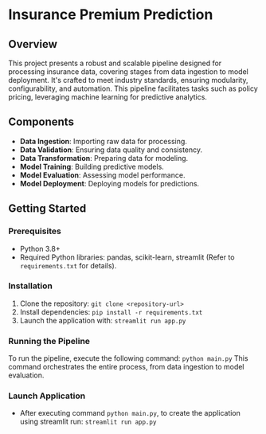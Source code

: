 # Insurance Premium Prediction

## Overview
This project presents a robust and scalable pipeline designed for processing insurance data, covering stages from data ingestion to model deployment. It's crafted to meet industry standards, ensuring modularity, configurability, and automation. This pipeline facilitates tasks such as policy pricing, leveraging machine learning for predictive analytics.

## Components
- **Data Ingestion**: Importing raw data for processing.
- **Data Validation**: Ensuring data quality and consistency.
- **Data Transformation**: Preparing data for modeling.
- **Model Training**: Building predictive models.
- **Model Evaluation**: Assessing model performance.
- **Model Deployment**: Deploying models for predictions.

## Getting Started
### Prerequisites
- Python 3.8+
- Required Python libraries: pandas, scikit-learn, streamlit (Refer to `requirements.txt` for details).

### Installation
1. Clone the repository: `git clone <repository-url>`
2. Install dependencies: `pip install -r requirements.txt`
3. Launch the application with: `streamlit run app.py`

### Running the Pipeline
To run the pipeline, execute the following command: `python main.py`
This command orchestrates the entire process, from data ingestion to model evaluation.

### Launch Application
- After executing command `python main.py`, to create the application using streamlit run: `streamlit run app.py`
